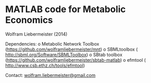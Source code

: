 MATLAB code for Metabolic Economics
===================================

Wolfram Liebermeister (2014)

Dependencies:
  o Metabolic Network Toolbox  (https://github.com/wolframliebermeister/mnt)
  o SBMLtoolbox                ( http://sbml.org/Software/SBMLToolbox)
  o SBtab toolbox              (https://github.com/wolframliebermeister/sbtab-matlab)
  o efmtool                    ( http://www.csb.ethz.ch/tools/efmtool)

Contact: <wolfram.liebermeister@gmail.com>